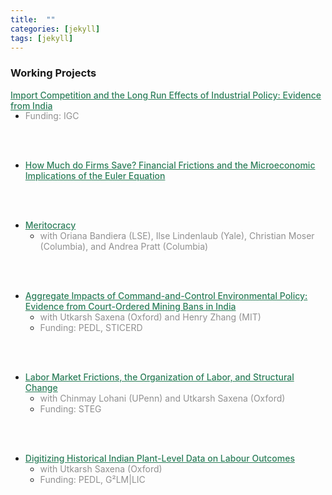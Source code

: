 ```yaml
---
title:  ""
categories: [jekyll]
tags: [jekyll]
---
```


### Working Projects

<a href= "" style="color:#2c7e5a;font-weight: 500;">Import Competition and the Long Run Effects of Industrial Policy: Evidence from India </a>
-  <a style="display: block; color:#909090; margin-top: -15px"> Funding: IGC </a>
<br/>
<br/>

- <a href="" style="color:#2c7e5a;font-weight: 500;">How Much do Firms Save? Financial Frictions and the Microeconomic Implications of the Euler Equation
<br/>
<br/>

- <a href="" style="color:#2c7e5a;font-weight: 500;"> Meritocracy </a>
    * <a style="color:#909090"> with Oriana Bandiera (LSE), Ilse Lindenlaub (Yale), Christian Moser (Columbia), and Andrea Pratt (Columbia) </a>
<br/>
<br/>

- <a href="" style="color:#2c7e5a;font-weight: 500;">Aggregate Impacts of Command-and-Control Environmental Policy: Evidence from Court-Ordered Mining Bans in India</a>
    * <a style="color:#909090"> with Utkarsh Saxena (Oxford) and Henry Zhang (MIT) </a> 
    * <a style="color:#909090"> Funding: PEDL, STICERD </a> 
<br/>
<br/>

- <a href="" style="color:#2c7e5a;font-weight: 500;">Labor Market Frictions, the Organization of Labor, and Structural Change </a>
    * <a style="color:#909090"> with Chinmay Lohani (UPenn) and Utkarsh Saxena (Oxford) </a>
    * <a style="color:#909090"> Funding: STEG </a> 
<br/>
<br/>

- <a href="" style="color:#2c7e5a;font-weight: 500;">Digitizing Historical Indian Plant-Level Data on Labour Outcomes </a>
    * <a style="color:#909090"> with Utkarsh Saxena (Oxford) </a>
    * <a style="color:#909090"> Funding: PEDL, G²LM|LIC </a> 
<br/>
<br/>



<!-- 
### Publications
- forth, <a href="{{site.baseurl}}/files/aeri_NN/aeri_NN.pdf" style="color:#e25440;font-weight: bold;">Using TITLE</a>, ***JOURNAL***&nbsp;&nbsp;&nbsp;&#10098;[git](https://github.com/thomas9t/spatial-econ-cnn)&#10099;
    * AUTHORS
<br/>
<br/>
- 2022, <a href="{{site.baseurl}}/files/are_EITR/tradewar_1203.pdf" style="color:#e25440;font-weight: bold;">TITLE</a>, ***JOURNAL***
    - AUTHOR
  * [Economist](https://www.economist.com/finance-and-economics/2022/01/01/new-research-counts-the-costs-of-the-sino-american-trade-war) 
<br/>
<br/>

### Chapters & Policy Notes -->


